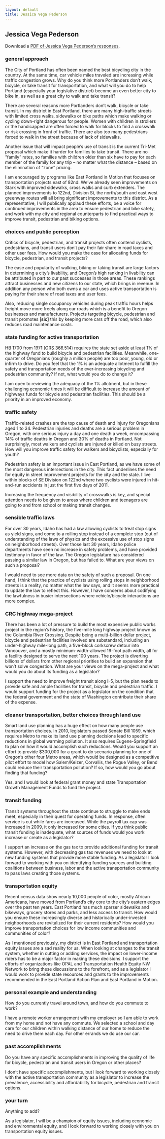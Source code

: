 ```yaml
---
layout: default
title: Jessica Vega Pederson
---
```


<h2 id='jessica_vega_pederson'>Jessica Vega Pederson</h2>

<p>Download a <a href='/candidates/oregon-state-legislature-house-district-47/pederson.pdf' title='A PDF of Jessica Vega Pederson&apos;s responses to the bike walk vote questionnaire'>PDF of Jessica Vega Pederson&#8217;s responses</a>.</p>

<h3 id='general_approach'>general approach</h3>
<div class='question'>
  <p>The City of Portland has often been named the best bicycling city in the country. At the same time, car vehicle miles traveled are increasing while traffic congestion grows. Why do you think more Portlanders don’t walk, bicycle, or take transit for transportation, and what will you do to help Portland (especially your legislative district) become an even better city to bike in, as well as a great city to walk and take transit?</p>
</div>
<div class='answer'>
  <p>There are several reasons more Portlanders don’t walk, bicycle or take transit. In my district in East Portland, there are many high-traffic streets with limited cross walks, sidewalks or bike paths which make walking or cycling down-right dangerous for people. Women with children in strollers or the handicapped are often forced to walk for blocks to find a crosswalk or risk crossing in front of traffic. There are also too many pedestrians forced to walk in the street because of lack of sidewalks.</p>

  <p>Another issue that will impact people’s use of transit is the current Tri-Met proposal which make it harder for families to take transit. There are no “family” rates, so families with children older than six have to pay for each member of the family for any trip – no matter what the distance – based on the elimination of “zone” pricing.</p>

  <p>I am encouraged by programs like East Portland in Motion that focuses on transportation projects east of 82nd. We’ve already seen improvements on Stark with improved sidewalks, cross walks and curb extenders. The planned improvements to 122nd, Division St, the north/south and east west greenway routes will all bring significant improvements to this district. As a representative, I will publically applaud these efforts, be a voice for continued improvements in the area to ensure pedestrian and bike safety, and work with my city and regional counterparts to find practical ways to improve transit, pedestrian and biking options.</p>
</div>
<h3>choices and public perception</h3>
<div class='question'>
  <p>Critics of bicycle, pedestrian, and transit projects often contend cyclists, pedestrians, and transit users don’t pay their fair share in road taxes and other user fees. How would you make the case for allocating funds for bicycle, pedestrian, and transit projects?</p>
</div>
<div class='answer'>
  <p>The ease and popularity of walking, biking or taking transit are large factors in determining a city’s livability, and Oregon’s high ranking in livability can be attributed in part to our past successes in those areas. These rankings attract businesses and new citizens to our state, which brings in revenue. In addition any person who both owns a car and uses active transportation is paying for their share of road taxes and user fees.</p>

  <p>Also, reducing single occupancy vehicles during peak traffic hours helps freight move more freely along our roads which is a benefit to Oregon businesses and manufacturers. Projects targeting bicycle, pedestrian and transit promotes <strong>[sic]</strong> this by keeping more cars off the road, which also reduces road maintenance costs.</p>
</div>
<h3>state funding for active transportation</h3>
<div class='question'>
  <p>HB 1700 from 1971 (<a href='http://www.oregonlaws.org/ors/366.514'>ORS 366.514</a>) requires the state set aside at least 1% of the highway fund to build bicycle and pedestrian facilities. Meanwhile, one-quarter of Oregonians (roughly a million people) are too poor, young, old or infirm to drive. Do you feel that the 1% is an adequate allotment to fulfill the safety and transportation needs of the ever-increasing bicycling and pedestrian community? If not, what would you do to change it?</p>
</div>
<div class='answer'>
  <p>I am open to reviewing the adequacy of the 1% allotment, but in these challenging economic times it will be difficult to increase the amount of highways funds for bicycle and pedestrian facilities. This should be a priority in an improved economy.</p>
</div>
<h3>traffic safety</h3>
<div class='question'>
  <p>Traffic-related crashes are the top cause of death and injury for Oregonians aged 1 to 34. Pedestrian injuries and deaths are a serious problem in Oregon, with one serious injury a day and one death a week, encompassing 14% of traffic deaths in Oregon and 30% of deaths in Portland. Not surprisingly, most walkers and cyclists are injured or killed on busy streets. How will you improve traffic safety for walkers and bicyclists, especially for youth?</p>
</div>
<div class='answer'>
  <p>Pedestrian safety is an important issue in East Portland, as we have some of the most dangerous intersections in the city. This fact underlines the need for equity in street improvement projects for the city and the state. I live within blocks of SE Division on 122nd where two cyclists were injured in hit-and-run accidents in just the first five days of 2011.</p>

  <p>Increasing the frequency and visibility of crosswalks is key, and special attention needs to be given to areas where children and teenagers are going to and from school or making transit changes.</p>
</div>
<h3>sensible traffic laws</h3>
<div class='question'>
  <p>For over 30 years, Idaho has had a law allowing cyclists to treat stop signs as yield signs, and come to a rolling stop instead of a complete stop (out of understanding of the laws of physics and the excessive use of stop signs on neighborhood streets). Over those last 30 years, Idaho police departments have seen no increase in safety problems, and have provided testimony in favor of the law. The Oregon legislature has considered passing a similar law in Oregon, but has failed to. What are your views on such a proposal?</p>
</div>
<div class='answer'>
  <p>I would need to see more data on the safety of such a proposal. On one hand, I think that the practice of cyclists using rolling stops in neighborhood streets is a reality, no matter what the law says, and it seems more practical to update the law to reflect this. However, I have concerns about codifying the lawfulness in busier intersections where vehicle/bicycle interactions are more complex.</p>
</div>
<h3>CRC highway mega-project</h3>
<div class='question'>
  <p>There has been a lot of pressure to build the most expensive public works project in the region’s history, the five-mile long highway project known as the Columbia River Crossing. Despite being a multi-billion dollar project, bicycle and pedestrian facilities involved are substandard, including an under-highway mile-long path, a five-block corkscrew detour into Vancouver, and a mostly minimum-width-allowed 16-foot path width, all for a facility designed to serve the next 100 years. The project is diverting billions of dollars from other regional priorities to build an expansion that won’t solve congestion. What are your views on the mega-project and what would you do about its funding as a legislator?</p>
</div>
<div class='answer'>
  <p>I support the need to improve freight transit along I-5, but the plan needs to provide safe and ample facilities for transit, bicycle and pedestrian traffic. I would support funding for the project as a legislator on the condition that the federal government and the state of Washington contribute their share of the expense.</p>
</div>
<h3>cleaner transportation, better choices through land use</h3>
<div class='question'>
  <p>Smart land use planning has a huge effect on how many people use transportation choices. In 2010, legislators passed Senate Bill 1059, which requires Metro to make its land use planning decisions lead to specific reductions in global warming pollution. It also requires Eugene-Springfield to plan on how it would accomplish such reductions. Would you support an effort to provide $300,000 for a grant to do scenario planning for one of Oregon’s other four Metro areas, which would be designed as a competitive pilot effort to model how Salem/Keizer, Corvallis, the Rogue Valley, or Bend could reduce their transportation pollution? If so, how would you go about finding that funding?</p>
</div>
<div class='answer'>
  <p>Yes, and I would look at federal grant money and state Transportation Growth Management Funds to fund the project.</p>
</div>
<h3>transit funding</h3>
<div class='question'>
  <p>Transit systems throughout the state continue to struggle to make ends meet, especially in their quest for operating funds. In response, often service is cut while fares are increased. While the payroll tax cap was increased in 2009, it only increased for some cities. If you think public transit funding is inadequate, what sources of funds would you work increase or create as a legislator?</p>
</div>
<div class='answer'>
  <p>I support an increase on the gas tax to provide additional funding for transit systems. However, with decreasing gas tax revenues we need to look at new funding systems that provide more stable funding. As a legislator I look forward to working with you on identifying funding sources and building coalitions between business, labor and the active transportation community to pass laws creating those systems.</p>
</div>
<h3>transportation equity</h3>
<div class='question'>
  <p>Recent census data show nearly 10,000 people of color, mostly African Americans, have moved from Portland’s city core to the city’s eastern edges over the past ten years. East Portland has much sparser sidewalks and bikeways, grocery stores and parks, and less access to transit. How would you ensure these increasingly diverse and historically under-invested neighborhoods are revitalized for their current residents? How would you improve transportation choices for low income communities and communities of color?</p>
</div>
<div class='answer'>
  <p>As I mentioned previously, my district is in East Portland and transportation equity issues are a sad reality for us. When looking at changes to the transit system, whether in cutting or adding services, the impact on lower-income riders has to be a major factor in making these decisions. I support the efforts of organizations like OPAL and Transportation Health Equity NW Network to bring these discussions to the forefront, and as a legislator I would work to provide state resources and grants to the improvements recommended in the East Portland Action Plan and East Portland in Motion.</p>
</div>
<h3>personal example and understanding</h3>
<div class='question'>
  <p>How do you currently travel around town, and how do you commute to work?</p>
</div>
<div class='answer'>
  <p>I have a remote worker arrangement with my employer so I am able to work from my home and not have any commute. We selected a school and day care for our children within walking distance of our home to reduce the need to drive them each day. For other errands we do use our car.</p>
</div>
<h3>past accomplishments</h3>
<div class='question'>
  <p>Do you have any specific accomplishments in improving the quality of life for bicycle, pedestrian and transit users in Oregon or other places?</p>
</div>
<div class='answer'>
  <p>I don’t have specific accomplishments, but I look forward to working closely with the active transportation community as a legislator to increase the prevalence, accessibility and affordability for bicycle, pedestrian and transit options.</p>
</div>
<h3>your turn</h3>
<div class='question'>
  <p>Anything to add?</p>
</div>
<div class='answer'>
  <p>As a legislator, I will be a champion of equity issues, including economic and environmental equity, and I look forward to working closely with you on transportation equity issues.</p>
</div>
